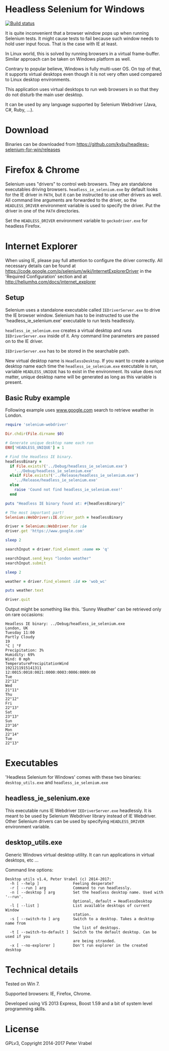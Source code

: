 # Headless Selenium for Windows

[![Build status](https://ci.appveyor.com/api/projects/status/v5mtxvfvb2necfkb?svg=true)](https://ci.appveyor.com/project/kybu/headless-selenium-for-win)

It is quite inconvenient that a browser window pops up when running Selenium
tests. It might cause tests to fail because such window needs to hold user
input focus. That is the case with IE at least.

In Linux world, this is solved by running browsers in a virtual frame-buffer.
Similar approach can be taken on Windows platform as well.

Contrary to popular believe, Windows is fully multi-user OS. On top of
that, it supports virtual desktops even though it is not very often used compared
to Linux desktop environments.

This application uses virtual desktops to run web browsers in so that they
do not disturb the main user desktop.

It can be used by any language supported by Selenium Webdriver (Java, C#,
Ruby, ...).

# Download

Binaries can be downloaded from https://github.com/kybu/headless-selenium-for-win/releases 

# Firefox & Chrome

Selenium uses "drivers" to control web browsers. They are standalone
executables driving browsers. `headless_ie_selenium.exe` by default looks
for the IE driver in `PATH`, but it can be instructed to use other drivers
as well. All command line arguments are forwarded to the driver, so the
`HEADLESS_DRIVER` environment variable is used to specify the driver. Put
the driver in one of the `PATH` directories.

Set the `HEADLESS_DRIVER` environment variable to `geckodriver.exe` for
headless Firefox.

# Internet Explorer

When using IE, please pay full attention to configure the driver correctly. All
necessary details can be found at https://code.google.com/p/selenium/wiki/InternetExplorerDriver
in the 'Required Configuration' section and at http://heliumhq.com/docs/internet_explorer

## Setup

Selenium uses a standalone executable called `IEDriverServer.exe` to drive the IE browser window.
Selenium has to be instructed to use the 'headless_ie_selenium.exe' executable to run tests
headlessly.

`headless_ie_selenium.exe` creates a virtual desktop and runs `IEDriverServer.exe` inside of it.
Any command line parameters are passed on to the IE driver.

`IEDriverServer.exe` has to be stored in the searchable path.

New virtual desktop name is `HeadlessDesktop`. If you want to create a unique desktop name each time
the `headless_ie_selenium.exe` executable is run, variable `HEADLESS_UNIQUE` has to exist in the environment.
Its value does not matter, unique desktop name will be generated as long as this variable is present.

## Basic Ruby example

Following example uses www.google.com search to retrieve weather in London.

```ruby
require 'selenium-webdriver'

Dir.chdir(File.dirname $0)

# Generate unique desktop name each run
ENV['HEADLESS_UNIQUE'] = 1

# Find the Headless IE binary.
headlessBinary =
  if File.exists?('../Debug/headless_ie_selenium.exe')
    '../Debug/headless_ie_selenium.exe'
  elsif File.exists?('../Release/headless_ie_selenium.exe')
    '../Release/headless_ie_selenium.exe'
  else
    raise 'Cound not find headless_ie_selenium.exe!'
  end

puts "Headless IE binary found at: #{headlessBinary}"

# The most important part!
Selenium::WebDriver::IE.driver_path = headlessBinary

driver = Selenium::WebDriver.for :ie
driver.get 'https://www.google.com'

sleep 2

searchInput = driver.find_element :name => 'q'

searchInput.send_keys "london weather"
searchInput.submit

sleep 2

weather = driver.find_element :id => 'wob_wc'

puts weather.text

driver.quit
```

Output might be something like this. 'Sunny Weather' can be retrieved
only on rare occasions:

    Headless IE binary: ../Debug/headless_ie_selenium.exe
    London, UK
    Tuesday 11:00
    Partly Cloudy
    19
    °C | °F
    Precipitation: 3%
    Humidity: 69%
    Wind: 0 mph
    TemperaturePrecipitationWind
    1921211915141311
    12:0015:0018:0021:0000:0003:0006:0009:00
    Tue
    22°12°
    Wed
    21°11°
    Thu
    22°12°
    Fri
    22°13°
    Sat
    23°13°
    Sun
    23°16°
    Mon
    22°14°
    Tue
    22°13°

# Executables

'Headless Selenium for Windows' comes with these two binaries: `desktop_utils.exe` and `headless_ie_selenium.exe`

## headless_ie_selenium.exe

This executable runs IE Webdriver `IEDriverServer.exe` headlessly. It is
meant to be used by Selenium Webdriver library instead of IE Webdriver.
Other Selenium drivers can be used by specifying `HEADLESS_DRIVER`
environment variable.

## desktop_utils.exe

Generic Windows virtual desktop utility. It can run applications in virtual desktops, etc ...

Command line options:

    Desktop utils v1.4, Peter Vrabel (c) 2014-2017:
      -h [ --help ]               Feeling desperate?
      -r [ --run ] arg            Command to run headlessly.
      -n [ --desktop ] arg        Set the headless desktop name. Used with '--run'.
                                  Optional, default = HeadlessDesktop
      -l [ --list ]               List available desktops of current Window
                                  station.
      -s [ --switch-to ] arg      Switch to a desktop. Takes a desktop name from
                                  the list of desktops.
      -t [ --switch-to-default ]  Switch to the default desktop. Can be used if you
                                  are being stranded.
      -x [ --no-explorer ]        Don't run explorer in the created desktop


# Technical details

Tested on Win 7.

Supported browsers: IE, Firefox, Chrome.

Developed using VS 2013 Express, Boost 1.59 and a bit of system level
programming skills.

# License

GPLv3, Copyright 2014-2017 Peter Vrabel

